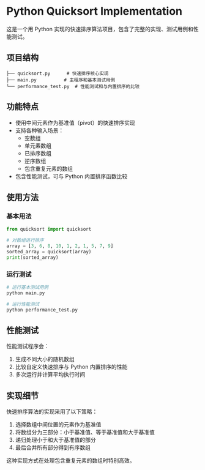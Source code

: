 # Python Quicksort Implementation

这是一个用 Python 实现的快速排序算法项目，包含了完整的实现、测试用例和性能测试。

## 项目结构

```
├── quicksort.py      # 快速排序核心实现
├── main.py          # 主程序和基本测试用例
└── performance_test.py  # 性能测试和与内置排序的比较
```

## 功能特点

- 使用中间元素作为基准值（pivot）的快速排序实现
- 支持各种输入场景：
  - 空数组
  - 单元素数组
  - 已排序数组
  - 逆序数组
  - 包含重复元素的数组
- 包含性能测试，可与 Python 内置排序函数比较

## 使用方法

### 基本用法

```python
from quicksort import quicksort

# 对数组进行排序
array = [3, 6, 8, 10, 1, 2, 1, 5, 7, 9]
sorted_array = quicksort(array)
print(sorted_array)
```

### 运行测试

```bash
# 运行基本测试用例
python main.py

# 运行性能测试
python performance_test.py
```

## 性能测试

性能测试程序会：
1. 生成不同大小的随机数组
2. 比较自定义快速排序与 Python 内置排序的性能
3. 多次运行并计算平均执行时间

## 实现细节

快速排序算法的实现采用了以下策略：
1. 选择数组中间位置的元素作为基准值
2. 将数组分为三部分：小于基准值、等于基准值和大于基准值
3. 递归处理小于和大于基准值的部分
4. 最后合并所有部分得到有序数组

这种实现方式在处理包含重复元素的数组时特别高效。
